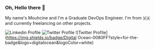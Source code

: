 ### Oh, Hello there 👋

<!--
**Crushoverride007/Crushoverride007** is a ✨ _special_ ✨ repository because its `README.md` (this file) appears on your GitHub profile.

Here are some ideas to get you started:

- 🔭 I’m currently working on ...
- 🌱 I’m currently learning ...
- 👯 I’m looking to collaborate on ...
- 🤔 I’m looking for help with ...
- 💬 Ask me about ...
- 📫 How to reach me: ...
- 😄 Pronouns: ...
- ⚡ Fun fact: ...
-->


My name's Mouhcine and I'm a Graduate DevOps Engineer. I'm from 🇲🇦 and currently freelancing on other projects.

![Linkedin Profile](https://img.shields.io/badge/LinkedIn-0077B5?style=for-the-badge&logo=linkedin&logoColor=white)
![Twitter Profile](https://img.shields.io/badge/Twitter-1DA1F2?style=for-the-badge&logo=twitter&logoColor=white)
![Twitter Profile](https://img.shields.io/badge/Digital Ocean-0080FF?style=for-the-badge&logo=digitalocean&logoColor=white)




